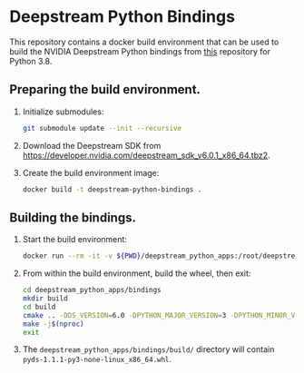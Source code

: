# Deepstream Python Bindings

This repository contains a docker build environment that can be used to build the NVIDIA Deepstream Python bindings from [this](https://github.com/NVIDIA-AI-IOT/deepstream_python_apps) repository for Python 3.8.

## Preparing the build environment.

1.  Initialize submodules:
    ```bash
    git submodule update --init --recursive
    ```
2.  Download the Deepstream SDK from https://developer.nvidia.com/deepstream_sdk_v6.0.1_x86_64.tbz2.

3.  Create the build environment image:
    ```bash
    docker build -t deepstream-python-bindings .
    ```

## Building the bindings.

1.  Start the build environment:
    ```bash
    docker run --rm -it -v ${PWD}/deepstream_python_apps:/root/deepstream_python_apps deepstream-python-bindings
    ```

2.  From within the build environment, build the wheel, then exit:
    ```bash
    cd deepstream_python_apps/bindings
    mkdir build
    cd build
    cmake .. -DDS_VERSION=6.0 -DPYTHON_MAJOR_VERSION=3 -DPYTHON_MINOR_VERSION=8
    make -j$(nproc)
    exit
    ```

3.  The `deepstream_python_apps/bindings/build/` directory will contain `pyds-1.1.1-py3-none-linux_x86_64.whl`.

